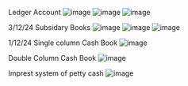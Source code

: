 Ledger Account
![image](https://github.com/user-attachments/assets/3ca775df-992e-4d45-a51b-e77f3d607d4d)
![image](https://github.com/user-attachments/assets/a67756ac-b5b3-45f8-9191-fe3f96ed6349)
![image](https://github.com/user-attachments/assets/62ddb914-2d8c-402b-8316-2af1dd133c69)

3/12/24
Subsidary Books
![image](https://github.com/user-attachments/assets/6dc253b4-3e06-4f3f-9cc5-9f1d6052d588)
![image](https://github.com/user-attachments/assets/eb4baf8d-35c8-45cf-8e2e-61e97fb84a4e)
![image](https://github.com/user-attachments/assets/30b40d1d-12f7-4f84-bd0d-81c59bf9d0ff)

1/12/24
Single column Cash Book
![image](https://github.com/user-attachments/assets/3da77311-ff37-4d33-89ba-10e3a2e76bf2)

Double Column Cash Book
![image](https://github.com/user-attachments/assets/ed531aee-c33d-4b54-a4d1-94efa8db5f31)

Imprest system of petty cash
![image](https://github.com/user-attachments/assets/e7906fc8-9838-4f5a-ba47-1371728826ad)

